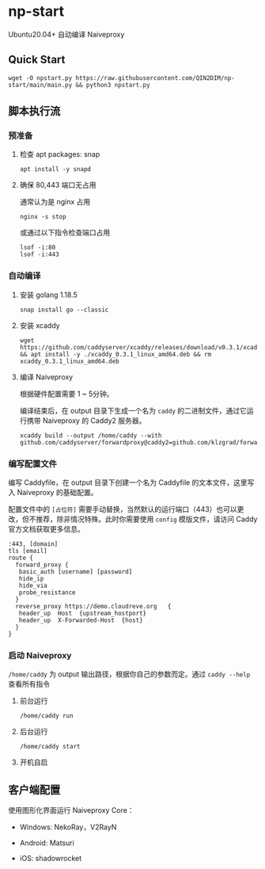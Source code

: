 # np-start

Ubuntu20.04+ 自动编译 Naiveproxy

## Quick Start

```shell
wget -O npstart.py https://raw.githubusercontent.com/QIN2DIM/np-start/main/main.py && python3 npstart.py
```

## 脚本执行流

### 预准备

1. 检查 apt packages: snap

   ```shell
   apt install -y snapd
   ```

2. 确保 80,443 端口无占用

   通常认为是 nginx 占用

   ```shell
   nginx -s stop
   ```

   或通过以下指令检查端口占用

   ```shell
   lsof -i:80
   lsof -i:443
   ```

### 自动编译

1. 安装 golang 1.18.5

   ```shell
   snap install go --classic
   ```

2. 安装 xcaddy

   ```shell
   wget https://github.com/caddyserver/xcaddy/releases/download/v0.3.1/xcaddy_0.3.1_linux_amd64.deb && apt install -y ./xcaddy_0.3.1_linux_amd64.deb && rm xcaddy_0.3.1_linux_amd64.deb
   ```


3. 编译 Naiveproxy

   根据硬件配置需要 1 ~ 5分钟。

   编译结束后，在 output 目录下生成一个名为 `caddy` 的二进制文件，通过它运行携带 Naiveproxy 的 Caddy2 服务器。

   ```shell
   xcaddy build --output /home/caddy --with github.com/caddyserver/forwardproxy@caddy2=github.com/klzgrad/forwardproxy@naive
   ```

### 编写配置文件

编写 Caddyfile，在 output 目录下创建一个名为 Caddyfile 的文本文件，这里写入 Naiveproxy 的基础配置。

配置文件中的 `[占位符]` 需要手动替换，当然默认的运行端口（443）也可以更改，但不推荐，除非情况特殊。此时你需要使用 `config` 模版文件，请访问 Caddy 官方文档获取更多信息。

```wiki
:443, [domain]
tls [email]
route {
  forward_proxy {
   basic_auth [username] [password]
   hide_ip
   hide_via
   probe_resistance
  }
  reverse_proxy https://demo.cloudreve.org   {
   header_up  Host  {upstream_hostport}
   header_up  X-Forwarded-Host  {host}
  }
}
```

### 启动 Naiveproxy

`/home/caddy` 为 output 输出路径，根据你自己的参数而定。通过 `caddy --help` 查看所有指令

1. 前台运行

   ```shell
   /home/caddy run
   ```

2. 后台运行

   ```shell
   /home/caddy start
   ```

3. 开机自启

##  客户端配置

使用图形化界面运行 Naiveproxy Core：

- Windows: NekoRay，V2RayN

- Android: Matsuri

- iOS: shadowrocket

